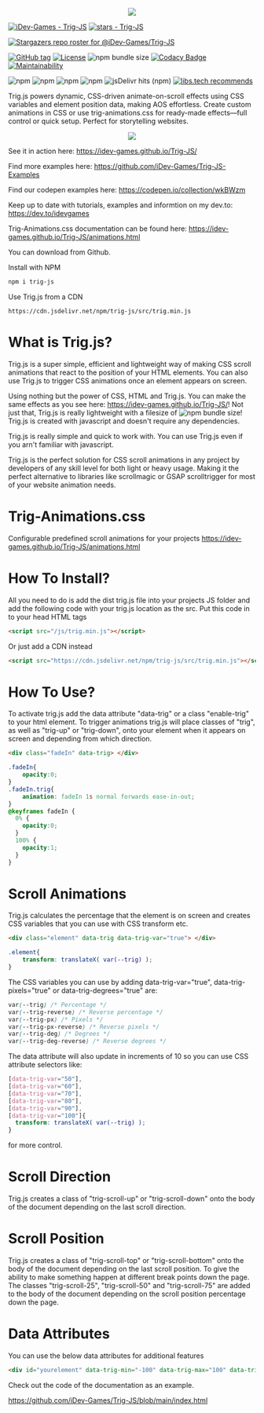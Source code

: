 <p align="center">
  <img src="https://github.com/iDev-Games/Trig-JS/blob/main/logo.png">
</p>


[![iDev-Games - Trig-JS](https://img.shields.io/static/v1?label=iDev-Games&message=Trig-JS&color=blue&logo=github)](https://github.com/iDev-Games/Trig-JS "Go to GitHub repo")
[![stars - Trig-JS](https://img.shields.io/github/stars/iDev-Games/Trig-JS?style=social)](https://github.com/iDev-Games/Trig-JS)

[![Stargazers repo roster for @iDev-Games/Trig-JS](https://reporoster.com/stars/iDev-Games/Trig-JS)](https://github.com/iDev-Games/Trig-JS/stargazers)

[![GitHub tag](https://img.shields.io/github/tag/iDev-Games/Trig-JS?include_prereleases=&sort=semver&color=blue)](https://github.com/iDev-Games/Trig-JS/releases/)
[![License](https://img.shields.io/badge/License-MIT-blue)](#license)
![npm bundle size](https://img.shields.io/bundlephobia/min/trig-js)
[![Codacy Badge](https://app.codacy.com/project/badge/Grade/ce378a75b36040f9a820005742a225ac)](https://app.codacy.com/gh/iDev-Games/Trig-JS/dashboard?utm_source=gh&utm_medium=referral&utm_content=&utm_campaign=Badge_grade)
[![Maintainability](https://api.codeclimate.com/v1/badges/0d58ec40b6b2e8231b19/maintainability)](https://codeclimate.com/github/iDev-Games/Trig-JS/maintainability)

![npm](https://img.shields.io/npm/dt/trig-js?logo=NPM) ![npm](https://img.shields.io/npm/dw/trig-js?logo=NPM) ![npm](https://img.shields.io/npm/dm/trig-js?logo=NPM) ![npm](https://img.shields.io/npm/dy/trig-js?logo=NPM) ![jsDelivr hits (npm)](https://img.shields.io/jsdelivr/npm/hm/trig-js)
[![libs.tech recommends](https://libs.tech/project/615432200/badge.svg)](https://libs.tech/project/615432200/trig-js)

Trig.js powers dynamic, CSS-driven animate-on-scroll effects using CSS variables and element position data, making AOS effortless. Create custom animations in CSS or use trig-animations.css for ready-made effects—full control or quick setup. Perfect for storytelling websites.

<p align="center">
  <img src="https://github.com/iDev-Games/Trig-JS/raw/main/creative.gif">
</p>


See it in action here: https://idev-games.github.io/Trig-JS/

Find more examples here: https://github.com/iDev-Games/Trig-JS-Examples

Find our codepen examples here: https://codepen.io/collection/wkBWzm

Keep up to date with tutorials, examples and informtion on my dev.to: https://dev.to/idevgames

Trig-Animations.css documentation can be found here: https://idev-games.github.io/Trig-JS/animations.html

You can download from Github.

Install with NPM

```css
npm i trig-js
```

Use Trig.js from a CDN
```
https://cdn.jsdelivr.net/npm/trig-js/src/trig.min.js
```

# What is Trig.js?
Trig.js is a super simple, efficient and lightweight way of making CSS scroll animations that react to the position of your HTML elements. You can also use Trig.js to trigger CSS animations once an element appears on screen.

Using nothing but the power of CSS, HTML and Trig.js. You can make the same effects as you see here: https://idev-games.github.io/Trig-JS/! Not just that, Trig.js is really lightweight with a filesize of ![npm bundle size](https://img.shields.io/bundlephobia/min/trig-js)! Trig.js is created with javascript and doesn't require any dependencies.

Trig.js is really simple and quick to work with. You can use Trig.js even if you arn't familiar with javascript. 

Trig.js is the perfect solution for CSS scroll animations in any project by developers of any skill level for both light or heavy usage. Making it the perfect alternative to libraries like scrollmagic or GSAP scrolltrigger for most of your website animation needs.

# Trig-Animations.css
Configurable predefined scroll animations for your projects
https://idev-games.github.io/Trig-JS/animations.html

# How To Install?
All you need to do is add the dist trig.js file into your projects JS folder and add the following code with your trig.js location as the src. Put this code in to your head HTML tags

```html
<script src="/js/trig.min.js"></script>
```

Or just add a CDN instead
```html
<script src="https://cdn.jsdelivr.net/npm/trig-js/src/trig.min.js"></script>
```

# How To Use?
To activate trig.js add the data attribute "data-trig" or a class "enable-trig" to your html element. To trigger animations trig.js will place classes of "trig", as well as "trig-up" or "trig-down", onto your element when it appears on screen and depending from which direction. 

```html
<div class="fadeIn" data-trig> </div>
```
```css
.fadeIn{ 
    opacity:0;
}
.fadeIn.trig{ 
    animation: fadeIn 1s normal forwards ease-in-out; 
}
@keyframes fadeIn { 
  0% { 
    opacity:0;
  } 
  100% { 
    opacity:1; 
  } 
}
```

# Scroll Animations
Trig.js calculates the percentage that the element is on screen and creates CSS variables that you can use with CSS transform etc.

```html
<div class="element" data-trig data-trig-var="true"> </div>
```
```css
.element{ 
    transform: translateX( var(--trig) );
}
```

The CSS variables you can use by adding data-trig-var="true", data-trig-pixels="true" or data-trig-degrees="true" are:

```css
var(--trig) /* Percentage */
var(--trig-reverse) /* Reverse percentage */
var(--trig-px) /* Pixels */
var(--trig-px-reverse) /* Reverse pixels */
var(--trig-deg) /* Degrees */
var(--trig-deg-reverse) /* Reverse degrees */
```

The data attribute will also update in increments of 10 so you can use CSS attribute selectors like:

```css 
[data-trig-var="50"],
[data-trig-var="60"],
[data-trig-var="70"],
[data-trig-var="80"],
[data-trig-var="90"],
[data-trig-var="100"]{
  transform: translateX( var(--trig) );
} 
``` 

for more control.

# Scroll Direction
Trig.js creates a class of "trig-scroll-up" or "trig-scroll-down" onto the body of the document depending on the last scroll direction.

# Scroll Position
Trig.js creates a class of "trig-scroll-top" or "trig-scroll-bottom" onto the body of the document depending on the last scroll position. To give the ability to make something happen at different break points down the page. The classes "trig-scroll-25", "trig-scroll-50" and "trig-scroll-75" are added to the body of the document depending on the scroll position percentage down the page.

# Data Attributes
You can use the below data attributes for additional features

```html
<div id="yourelement" data-trig-min="-100" data-trig-max="100" data-trig-offset="0" data-trig-negativeOffset="0" data-trig-height="0" data-trig-global="false" data-trig> </div>
```

Check out the code of the documentation as an example.

https://github.com/iDev-Games/Trig-JS/blob/main/index.html
